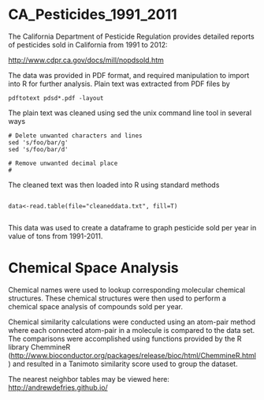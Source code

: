 CA_Pesticides_1991_2011
=======================


The California Department of Pesticide Regulation provides detailed reports of pesticides sold in California from 1991 to 2012:

http://www.cdpr.ca.gov/docs/mill/nopdsold.htm

The data was provided in PDF format, and required manipulation to import into R for further analysis. Plain text was extracted from PDF files by 

```
pdftotext pdsd*.pdf -layout

```

The plain text was cleaned using sed the unix command line tool in several ways

```
# Delete unwanted characters and lines 
sed 's/foo/bar/g'
sed 's/foo/bar/d'

# Remove unwanted decimal place
#

```

The cleaned text was then loaded into R using standard methods 

```

data<-read.table(file="cleaneddata.txt", fill=T)


```

This data was used to create a dataframe to graph pesticide sold per year in value of tons from 1991-2011. 

Chemical Space Analysis
=======================

Chemical names were used to lookup corresponding molecular chemical structures. These chemical structures were then used to perform a chemical space analysis of compounds sold per year. 

Chemical similarity calculations were conducted using an atom-pair method where each connected atom-pair in a molecule is compared to the data set. The comparisons were accomplished using functions provided by the R library ChemmineR (http://www.bioconductor.org/packages/release/bioc/html/ChemmineR.html) and resulted in a Tanimoto similarity score used to group the dataset.



The nearest neighbor tables may be viewed here: http://andrewdefries.github.io/

